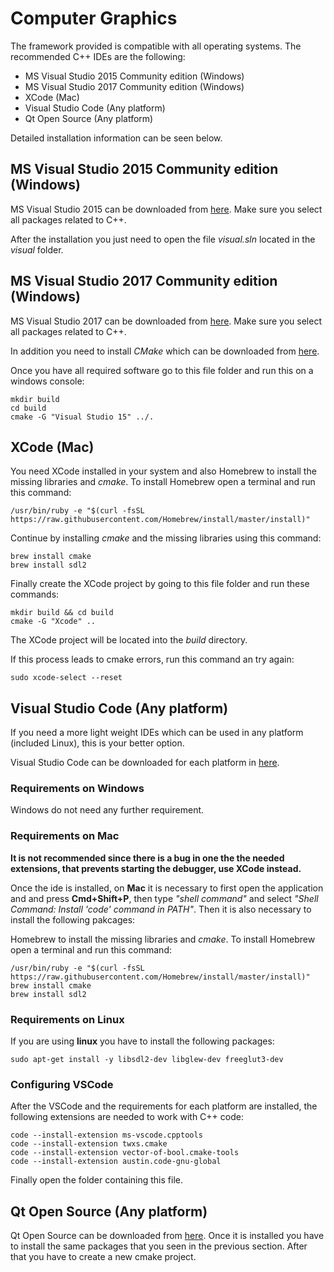 # Computer Graphics

The framework provided is compatible with all operating systems.
The recommended C++ IDEs are the following:

* MS Visual Studio 2015 Community edition (Windows)
* MS Visual Studio 2017 Community edition (Windows)
* XCode (Mac)
* Visual Studio Code (Any platform)
* Qt Open Source (Any platform)

Detailed installation information can be seen below.

## MS Visual Studio 2015 Community edition (Windows)

MS Visual Studio 2015 can be downloaded from [here](https://my.visualstudio.com/Downloads?q=visual%20studio%202015&wt.mc_id=o~msft~vscom~older-downloads). Make sure you select all packages
related to C++.

After the installation you just need to open the file *visual.sln* located in the *visual* folder.

## MS Visual Studio 2017 Community edition (Windows)

MS Visual Studio 2017 can be downloaded from [here](https://visualstudio.microsoft.com/thank-you-downloading-visual-studio/?sku=Community&rel=15#).
Make sure you select all packages related to C++.

In addition you need to install *CMake* which can be downloaded from [here](https://github.com/Kitware/CMake/releases/download/v3.13.2/cmake-3.13.2-win64-x64.msi).

Once you have all required software go to this file folder and run this on a windows console:

```console
mkdir build
cd build
cmake -G "Visual Studio 15" ../.
```

## XCode (Mac)

You need XCode installed in your system and also Homebrew to install the missing libraries and
*cmake*. To install Homebrew open a terminal and run this command:

```console
/usr/bin/ruby -e "$(curl -fsSL https://raw.githubusercontent.com/Homebrew/install/master/install)"
```

Continue by installing *cmake* and the missing libraries using this command:

```console
brew install cmake
brew install sdl2
```

Finally create the XCode project by going to this file folder and run these commands:

```console
mkdir build && cd build
cmake -G "Xcode" ..
```

The XCode project will be located into the *build* directory.

If this process leads to cmake errors, run this command an try again:

```console
sudo xcode-select --reset
```

## Visual Studio Code (Any platform)

If you need a more light weight IDEs which can be used in any platform (included Linux), this is
your better option.

Visual Studio Code can be downloaded for each platform in [here](https://code.visualstudio.com/download).

### Requirements on Windows

Windows do not need any further requirement.

### Requirements on Mac

**It is not recommended since there is a bug in one the the needed extensions, that prevents
starting the debugger, use XCode instead.**

Once the ide is installed, on **Mac** it is necessary to first open the application and and press
**Cmd+Shift+P**, then type *"shell command"* and select *"Shell Command: Install 'code' command in
PATH"*. Then it is also necessary to install the following pakcages:

Homebrew to install the missing libraries and
*cmake*. To install Homebrew open a terminal and run this command:

```console
/usr/bin/ruby -e "$(curl -fsSL https://raw.githubusercontent.com/Homebrew/install/master/install)"
brew install cmake
brew install sdl2
```

### Requirements on Linux

If you are using **linux** you have to install the following packages:

```console
sudo apt-get install -y libsdl2-dev libglew-dev freeglut3-dev
```

### Configuring VSCode

After the VSCode and the requirements for each platform are installed, the following extensions
are needed to work with C++ code:

```console
code --install-extension ms-vscode.cpptools
code --install-extension twxs.cmake
code --install-extension vector-of-bool.cmake-tools
code --install-extension austin.code-gnu-global
```

Finally open the folder containing this file.

## Qt Open Source (Any platform)

Qt Open Source can be downloaded from [here](https://www.qt.io/download-qt-installer). Once it is
installed you have to install the same packages that you seen in the previous section. After that
you have to create a new cmake project.
